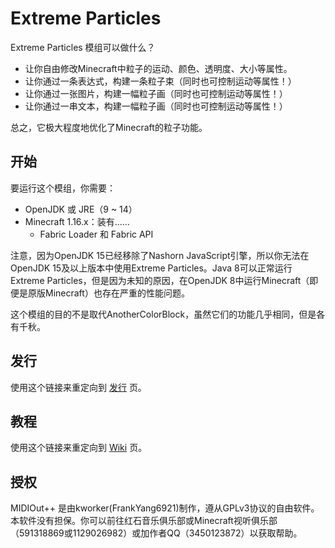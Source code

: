 # Extreme Particles
Extreme Particles 模组可以做什么？
+ 让你自由修改Minecraft中粒子的运动、颜色、透明度、大小等属性。
+ 让你通过一条表达式，构建一条粒子束（同时也可控制运动等属性！）
+ 让你通过一张图片，构建一幅粒子画（同时也可控制运动等属性！）
+ 让你通过一串文本，构建一幅粒子画（同时也可控制运动等属性！）

总之，它极大程度地优化了Minecraft的粒子功能。

## 开始
要运行这个模组，你需要：
+ OpenJDK 或 JRE（9 ~ 14）
+ Minecraft 1.16.x：装有……
  + Fabric Loader 和 Fabric API

注意，因为OpenJDK 15已经移除了Nashorn JavaScript引擎，所以你无法在OpenJDK 15及以上版本中使用Extreme Particles。Java 8可以正常运行Extreme Particles，但是因为未知的原因，在OpenJDK 8中运行Minecraft（即便是原版Minecraft）也存在严重的性能问题。

这个模组的目的不是取代AnotherColorBlock，虽然它们的功能几乎相同，但是各有千秋。

## 发行
使用这个链接来重定向到 [发行](https://github.com/FrankYang6921/extreme-particles/releases) 页。

## 教程
使用这个链接来重定向到 [Wiki](https://github.com/FrankYang6921/extreme-particles/wiki) 页。

## 授权
MIDIOut++ 是由kworker(FrankYang6921)制作，遵从GPLv3协议的自由软件。本软件没有担保。你可以前往红石音乐俱乐部或Minecraft视听俱乐部（591318869或1129026982）或加作者QQ（3450123872）以获取帮助。
